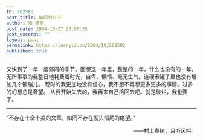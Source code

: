 ```yaml
---
ID: 262583
post_title: 郁闷的日子
author: 南 靖男
post_date: 2004-10-27 23:00:25
post_excerpt: ""
layout: post
permalink: https://larryli.cn/2004/10/262583
published: true
---
```

又快到了一年一度郁闷的季节。回想这一年里，整整的一年，什么也没有的一年。
无所事事的我整日地耗费着时光，自卑、懒惰、毫无生气。连硬币罐子里也没有增加几个钢蹦儿。
现时的我更加地没有信心，我不想不再想更多更多的事情。过多的幻想总是奢望。
从我开始失去的，我再来自己拾回去吧。就是破烂，我也要了。

---------------------------------------------------------

“不存在十全十美的文章，如同不存在彻头彻尾的绝望。”
<p align="right">——村上春树，且听风吟。</p>
